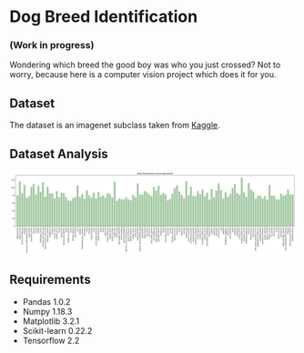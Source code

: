 # Dog Breed Identification
### (Work in progress)
Wondering which breed the good boy was who you just crossed? Not to worry, because here is a computer vision project which does it for you.

## Dataset
The dataset is an imagenet subclass taken from [Kaggle](https://www.kaggle.com/c/dog-breed-identification/).

## Dataset Analysis
![Content](https://github.com/sagnik106/Dog-Breed-Identification/blob/master/resources/data_analysis.png)

## Requirements
* Pandas 1.0.2
* Numpy 1.18.3
* Matplotlib 3.2.1
* Scikit-learn 0.22.2
* Tensorflow 2.2